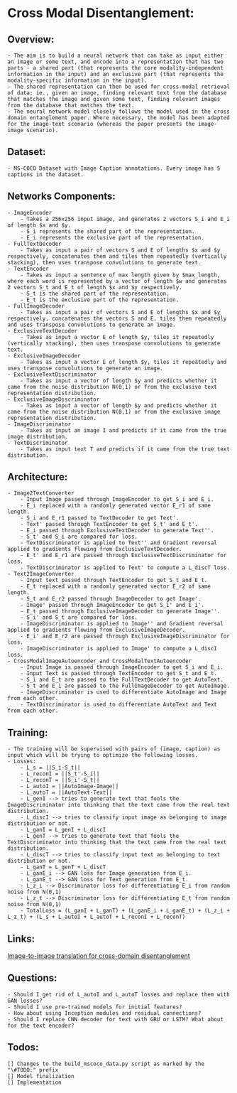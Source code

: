 # Cross Modal Disentanglement:

## Overview:
	- The aim is to build a neural network that can take as input either an image or some text, and encode into a representation that has two parts - a shared part (that represents the core modality-independent information in the input) and an exclusive part (that represents the modality-specific information in the input). 
	- The shared representation can then be used for cross-modal retrieval of data; ie., given an image, finding relevant text from the database that matches the image and given some text, finding relevant images from the database that matches the text.
	- The neural network model closely follows the model used in the cross domain entanglement paper. Where necessary, the model has been adapted for the image-text scenario (whereas the paper presents the image-image scenario).

## Dataset:
	- MS-COCO Dataset with Image Caption annotations. Every image has 5 captions in the dataset.

## Networks Components:
	- ImageEncoder
		- Takes a 256x256 input image, and generates 2 vectors S_i and E_i of length $x and $y.
		- S_i represents the shared part of the representation.
		- E_i represents the exclusive part of the representation.
	- FullTextDecoder
		- Takes as input a pair of vectors S and E of lengths $x and $y respectively, concatenates them and tiles them repeatedly (vertically stacking), then uses transpose convolutions to generate text.
	- TextEncoder
		- Takes as input a sentence of max length given by $max_length, where each word is represented by a vector of length $w and generates 2 vectors S_t and E_t of length $x and $y respectively.
		- S_t is the shared part of the representation.
		- E_t is the exclusive part of the representation.
	- FullImageDecoder
		- Takes as input a pair of vectors S and E of lengths $x and $y respectively, concatenates the vectors S and E, tiles them repeatedly and uses transpose convolutions to generate an image.
	- ExclusiveTextDecoder
		- Takes as input a vector E of length $y, tiles it repeatedly (vertically stacking), then uses transpose convolutions to generate text.
	- ExclusiveImageDecoder
		- Takes as input a vector E of length $y, tiles it repeatedly and uses transpose convolutions to generate an image.
	- ExclusiveTextDiscriminator
		- Takes as input a vector of length $y and predicts whether it came from the noise distribution N(0,1) or from the exclusive text representation distribution.
	- ExclusiveImageDiscriminator
		- Takes as input a vector of length $y and predicts whether it came from the noise distribution N(0,1) or from the exclusive image representation distribution.
	- ImageDiscriminator
		- Takes as input an image I and predicts if it came from the true image distribution.
	- TextDiscriminator
		- Takes as input text T and predicts if it came from the true text distribution.

## Architecture:
	- Image2TextConverter
		- Input Image passed through ImageEncoder to get S_i and E_i.
		- E_i replaced with a randomly generated vector E_r1 of same length.
		- S_i and E_r1 passed to TextDecoder to get Text'.
		- Text' passed through TextEncoder to get S_t' and E_t'.
		- E_i passed through ExclusiveTextDecoder to generate Text''.
		- S_t' and S_i are compared for loss.
		- TextDiscriminator is applied to Text'' and Gradient reversal applied to gradients flowing from ExclusiveTextDecoder.
		- E_t' and E_r1 are passed through ExclusiveTextDiscriminator for loss.
		- TextDiscriminator is applied to Text' to compute a L_discT loss.
	- Text2ImageConverter
		- Input text passed through TextEncoder to get S_t and E_t.
		- E_t replaced with a randomly generated vector E_r2 of same length.
		- S_t and E_r2 passed through ImageDecoder to get Image'.
		- Image' passed through ImageEncoder to get S_i' and E_i'.
		- E_t passed through ExclusiveImageDecoder to generate Image''.
		- S_i' and S_t are compared for loss.
		- ImageDiscriminator is applied to Image'' and Gradient reversal applied to gradients flowing from ExclusiveImageDecoder.
		- E_i' and E_r2 are passed through ExclusiveImageDiscriminator for loss.
		- ImageDiscriminator is applied to Image' to compute a L_discI loss.
	- CrossModalImageAutoencoder and CrossModalTextAutoencoder
		- Input Image is passed through ImageEncoder to get S_i and E_i.
		- Input Text is passed through TextEncoder to get S_t and E_t.
		- S_i and E_t are passed to the FullTextDecoder to get AutoText.
		- S_t and E_i are passed to the FullImageDecoder to get AutoImage.
		- ImageDiscriminator is used to differentiate AutoImage and Image from each other.
		- TextDiscriminator is used to differentiate AutoText and Text from each other.

## Training:
	- The training will be supervised with pairs of (image, caption) as input which will be trying to optimize the following losses.
	- Losses:
		- L_s = ||S_i-S_t||
		- L_reconI = ||S_t'-S_i||
		- L_reconT = ||S_i'-S_t||
		- L_autoI = ||AutoImage-Image||
		- L_autoT = ||AutoText-Text||
		- L_genI --> tries to generate text that fools the ImageDiscriminator into thinking that the text came from the real text distribution.
		- L_discI --> tries to classify input image as belonging to image distribution or not.
		- L_ganI = L_genI + L_discI
		- L_genT --> tries to generate text that fools the TextDiscriminator into thinking that the text came from the real text distribution.
		- L_discT --> tries to classify input text as belonging to text distribution or not.
		- L_ganT = L_genT + L_discT
		- L_ganE_i --> GAN loss for Image generation from E_i.
		- L_ganE_t --> GAN loss for Text generation from E_t.
		- L_z_i --> Discriminator loss for differentiating E_i from random noise from N(0,1)
		- L_z_t --> Discriminator loss for differentiating E_t from random noise from N(0,1)
		- TotalLoss = (L_ganI + L_ganT) + (L_ganE_i + L_ganE_t) + (L_z_i + L_z_t) + (L_s + L_autoI + L_autoT + L_reconI + L_reconT)

## Links:
[Image-to-image translation for cross-domain disentanglement](http://papers.nips.cc/paper/7404-image-to-image-translation-for-cross-domain-disentanglement.pdf)

## Questions:
	- Should I get rid of L_autoI and L_autoT losses and replace them with GAN losses?
	- Should I use pre-trained models for initial features?
	- How about using Inception modules and residual connections?
	- Should I replace CNN decoder for text with GRU or LSTM? What about for the text encoder? 

## Todos:
	[] Changes to the build_mscoco_data.py script as marked by the "\#TODO:" prefix
	[] Model finalization
	[] Implementation
